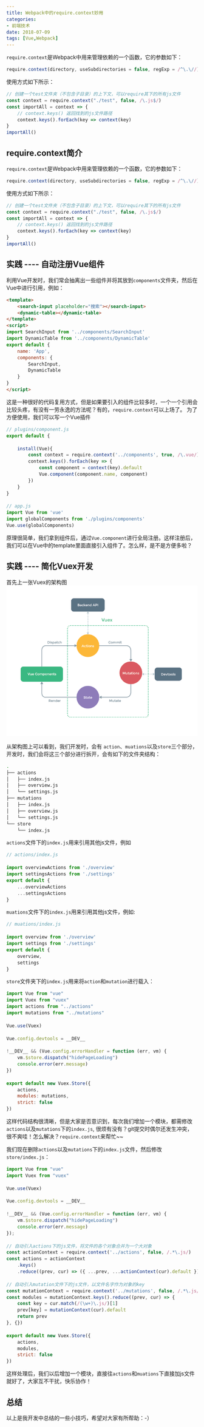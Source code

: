 ```yaml
---
title: Webpack中的require.context妙用
categories:
- 前端技术
date: 2018-07-09
tags: [Vue,Webpack]
---
```


`require.context`是Webpack中用来管理依赖的一个函数，它的参数如下：
```javascript
require.context(directory, useSubdirectories = false, regExp = /^\.\//)
```

使用方式如下所示：
```javascript
// 创建一个test文件夹（不包含子目录）的上下文，可以require其下的所有js文件
const context = require.context("./test", false, /\.js$/)
const importAll = context => {
    // context.keys() 返回找到的js文件路径
    context.keys().forEach(key => context(key)
}
importAll()
```

<!-- more -->

## require.context简介

`require.context`是Webpack中用来管理依赖的一个函数，它的参数如下：
```javascript
require.context(directory, useSubdirectories = false, regExp = /^\.\//)
```

使用方式如下所示：
```javascript
// 创建一个test文件夹（不包含子目录）的上下文，可以require其下的所有js文件
const context = require.context("./test", false, /\.js$/)
const importAll = context => {
    // context.keys() 返回找到的js文件路径
    context.keys().forEach(key => context(key)
}
importAll()
```

## 实践 ---- 自动注册Vue组件
利用Vue开发时，我们常会抽离出一些组件并将其放到`components`文件夹，然后在Vue中进行引用，例如：
```html
<template>
    <search-input placeholder="搜索"></search-input>
    <dynamic-table></dynamic-table>
</template>
<script>
import SearchInput from '../components/SearchInput'
import DynamicTable from '../components/DynamicTable'
export default {
    name: 'App',
    components: {
        SearchInput,
        DynamicTable
    }
}
</script>
```

这是一种很好的代码复用方式，但是如果要引入的组件比较多时，一个一个引用会比较头疼，有没有一劳永逸的方法呢？有的，`require.context`可以上场了。 为了方便使用，我们可以写一个Vue插件

```javascript
// plugins/component.js
export default {

    install(Vue){
        const context = require.context('../components', true, /\.vue/)
        context.keys().forEach(key => {
            const component = context(key).default
            Vue.component(component.name, component)
        })
    }
}

// app.js
import Vue from 'vue'
import globalComponents from './plugins/components'
Vue.use(globalComponents)

```

原理很简单，我们拿到组件后，通过`Vue.component`进行全局注册。这样注册后，我们可以在Vue中的template里面直接引入组件了。怎么样，是不是方便多啦？


## 实践 ---- 简化Vuex开发
首先上一张Vuex的架构图
![](https://raw.githubusercontent.com/vuejs/vuex/dev/docs/.vuepress/public/vuex.png)

从架构图上可以看到，我们开发时，会有 `action`、`muations`以及`store`三个部分，开发时，我们会将这三个部分进行拆开，会有如下的文件夹结构：

```bash
.
├── actions
│   ├── index.js
│   ├── overview.js
│   └── settings.js
├── mutations
│   ├── index.js
│   ├── overview.js
│   └── settings.js
└── store
    └── index.js
```

`actions`文件下的`index.js`用来引用其他js文件，例如

```javascript
// actions/index.js

import overviewActions from './overview'
import settingsActions from './settings'
export default {
    ...overviewActions
    ...settingsActions
}

```

`muations`文件下的`index.js`用来引用其他js文件，例如:

```javascript
// muations/index.js

import overview from './overview'
import settings from './settings'
export default {
    overview,
    settings
}

```

`store`文件夹下的`index.js`用来将`action`和`mutation`进行载入：
```javascript
import Vue from "vue"
import Vuex from "vuex"
import actions from "../actions"
import mutations from "../mutations"

Vue.use(Vuex)

Vue.config.devtools = __DEV__

!__DEV__ && (Vue.config.errorHandler = function (err, vm) {
    vm.$store.dispatch("hidePageLoading")
    console.error(err.message)
})

export default new Vuex.Store({
    actions,
    modules: mutations,
    strict: false
})

```

这样代码结构很清晰，但是大家是否意识到，每次我们增加一个模块，都需修改`actions`以及`mutations`下的`index.js`, 很烦有没有？git提交时偶尔还发生冲突，很不爽哇！怎么解决？`require.context`来帮忙~~

我们现在删除`actions`以及`mutations`下的`index.js`文件，然后修改`store/index.js`：

```javascript
import Vue from "vue"
import Vuex from "vuex"

Vue.use(Vuex)

Vue.config.devtools = __DEV__

!__DEV__ && (Vue.config.errorHandler = function (err, vm) {
    vm.$store.dispatch("hidePageLoading")
    console.error(err.message)
});

// 自动引入actions下的js文件，将文件的各个对象合并为一个大对象
const actionContext = require.context('../actions', false, /.*\.js/)
const actions = actionContext
    .keys()
    .reduce((prev, cur) => ({ ...prev, ...actionContext(cur).default }), {})

// 自动引入mutation文件下的js文件，以文件名字作为对象的key
const mutationContext = require.context('../mutations', false, /.*\.js/)
const modules = mutationContext.keys().reduce((prev, cur) => {
    const key = cur.match(/(\w+)\.js/)[1]
    prev[key] = mutationContext(cur).default
    return prev
}, {})

export default new Vuex.Store({
    actions,
    modules,
    strict: false
})

```

这样处理后，我们以后增加一个模块，直接往`actions`和`muations`下直接加js文件就好了，大家互不干扰，快乐协作！


## 总结
以上是我开发中总结的一些小技巧，希望对大家有所帮助：-）
